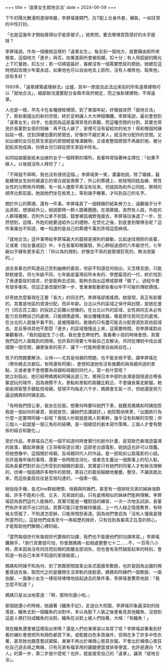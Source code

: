 +++
title = '違章女生就地合法'
date = 2024-06-09
+++

下午的陽光散漫照進咖啡廳，李屏瑤推開門，白T配上合身外套，褲裝，一如往常的中性打扮。

「也是這幾年才開始覺得似乎能穿裙子。」她笑問，要去哪裡買質感好的水手服呀？

李屏瑤說，作為一個像她這樣的「違章女生」，每去到一個地方，就要藉由廁所來檢查，這個地方「進步」與否。如果進廁所會被阻攔，扣十分；有人用狐疑的眼光上下打量她，扣五分；若一切順當最好，誰都沒有一個需要憋尿的膀胱。她總在這時想起玫瑰少年葉永誌，如果他也可以自由地去上廁所，沒有人嘲弄他、取笑他，該有多好？

1993年，「違章建築處理辦法」出爐，其中一款提及此法出來前的所有違章建物可以「就地合法」，細部辦法還要配合各縣市政府規定，而之後新建建物，不得違章。

人也是一樣，早先卡在各種規矩裡頭，到了某個年紀，好像就突然「就地合法」了，那些衝撞出的新的空間，終於足夠讓人大大伸個懶腰。李屏瑤說，最初會想到「違章女生」四字，也是因為這是臺灣常見的景觀，而這種空間的分割，其實也常見於長輩對女孩的恫嚇：再不找人嫁了，家裡可沒有留給你的地方！得和哪個阿姨姑姑一樣，住到頂樓加蓋的房間去，好像你不屬於某人，就沒有分配你的空間。又如出嫁的女兒在原生家庭的房間總是堆滿雜物，又或者整個房間不再屬於她，被分配給其他成員，彷彿女兒已經從原生家庭中除名。

如同姑娘廟是給未出嫁的女子一個拜祭的場所，長輩時常指著神主牌位：「如果不嫁人，以後就沒有人拜你了！」

「不拜就不拜啊，我也沒有很信這個。」李屏瑤笑一笑，瀟灑地說。除了婚嫁，最能體現女生如何被遺忘的場合就是喪葬了，外公的葬禮上，她發現同姓血緣、男性女性的分際格外明顯，有一些人儘管平素沒有往來，但就因為和外公同姓，祭拜的順序比較前面，她說她們坐在板凳上，等到幾乎睡著，才叫到自己的名字。

關於外公的葬禮，還有一件事。李屏瑤買了一個精緻的紙紮勞力士，遠觀幾乎分不出真假，想燒給外公，她說那時一群人圍著圈圈，在燒庫錢，突然有人說，外姓的人都得離開，否則外公拿不到錢，錢會被孤魂野鬼搶去，李屏瑤往後退了一步，忽然想到，這樣，外姓的她要送給外公的禮物，在焚化之後，到底會到哪裡去呢？這件事誰也不知道，唯一知道的是自己的葬禮千萬別弄得這麼麻煩。

「就地合法」這件事帶給李屏瑤最大的震撼是規則的變動，比起迷信規矩的長輩，又或者《俗女養成記》中，卡在長輩和晚輩間，夾心餅般迷惑的六年級世代，七年級似乎擁有更多氣力：「你以為的規則，好像並不真的是那樣釘死的、無法改變的。」

過去長輩也許知道自己受到幽微的委屈，但卻不知道從何指出，又怎樣去說，只能默默接受。但七年級不同，七年級是臺灣前所未有的、學歷最高的一代，終於找到了表達委屈的語言，於是能夠去述說，能夠去指出這裡或那裡「錯了」，過程中會有很多衝突，但這正是改變的第一步，會漸漸鬆動那些看似牢不可破的傳統價值。

好奇她怎麼看現在正要「長大」的同志們，李屏瑤卻搖搖頭，她發現，真正有影響的，其實是地區的資源分配，而非年齡。台北以外的區域之保守與封閉，是她在進行《同志百工圖》的採訪之前難以想像的。在台北以外的區域，女性與同志未必有能力去扭轉自己的處境，只能順應處境，做出種種改變。像是原住民同志的處境，在台北的人就幾乎看不到，是被隱蔽的。能做的只有盡可能去分配資源到其他區域去，並且等待其他不那麼「進步」的區域慢慢追上來，這需要時間，但李屏瑤對此樂觀看待，「我的姐姐生了小孩，我也會去帶他們。我看著小孩的時候會想，其實我們這代人面臨到的困境，也許真的得要七年級自己去解決，共同從傳統中找出或撐開一個空間，讓更後來的孩子、讓下一代能夠感覺自由與自在。」

孩子的問題要解決，父母——尤其是母親的問題，也不能坐視不管。讀李屏瑤在〈帶你媽去京都玩，有時還有阿姨〉，會想知道她有沒有推薦的與母親共遊的景點，又或者會不會想要為母親和母親的同代人，寫一些什麼呢？  
她立刻指出，她已經帶媽媽和阿姨出遊三次，覺得日本中部的金澤是個很適合帶長輩遊玩的城市，因為規模不大，景點和景點的距離比較近，不會讓長輩走斷腿。她偷偷用智慧手錶監控母親，發現平均每走六千步，媽媽會生氣一次，但她還是努力逼迫媽媽和阿姨走路。

「有時我們搭公車，我坐在前面，想著何時要叫她們下車，就聽見媽媽和阿姨抱怨我是一個如何的暴君，我就放空，讓她們去講就好。」她狡黠地笑笑，「出國旅行為什麼一定要帶阿姨一起呢？兩個人吵架就是兩人對著幹，幾乎沒有和解的空間；但三個人一起就是一個三角形的結構，是一個絕佳的劇本寫作策略，三個人才會有關係的組合和變化。」

至於作品，李屏瑤自己有一個不知道何時會實行的創作計畫，是寫歐巴桑環遊臺灣的故事，聽起來像是《王哥柳哥遊台灣》這部老台語電影，她說這也許可以借鑑，但她想像中，這個關於母親，及母親同代人的作品，是一部宛如公路電影的小說。也許是幾年後的事情，還要一些時間去消化，或者去生養出一個敘事上的切入點，因為長輩們對於自己所受到的細緻的委屈，其實是只有她們的同輩人才有辦法理解的，彷彿一個囤積許多物件的房間，將自己的委屈細緻地層疊，壓住，不讓其跑出來，而這些委屈往往是互相勾連的，一個牽一個。

她指指手機，各式line群組裡頭，母親與阿姨們，甚至有一個排除兄弟的姊妹淘群組，許多不能和小孩、丈夫、兄弟說的話，只有處境相似的姊妹們能夠理解。李屏瑤認為我們這代人能做的，其實可能是一種對話的練習，一次一次地去試誤，長輩們有許多說不出口的話，其實可能只是想維持權威，上一代人缺乏情感教育，有時候太慌張了，不知道怎麼辦，只能用憤怒表達。因為他們會認為「沒有人懂我是理所當然的」，這是他們成長至今一再經歷的挫折，只有找到長輩真正在意的核心，才能幫助他們解開心裡的結。

「當然每個世代有每個世代要做的功課，我們也不能搶他們的功課來寫。」李屏瑤攤開手，「旅行其實很可怕，你會跟媽媽一起相處整整七十二……不，一百零八小時。原本因為沒有同住而拉開的距離全部消失，但也會有突然親密起來的時刻，會知道一些自己本來不知道的家族秘密。」

媽媽和阿姨不知為何，到了旅館房間就拿出各式面膜來敷臉，也許是因為出國的興奮感過去後，取而代之的是離開生活常軌的放鬆感，媽媽和阿姨們一面敷臉、一面抬腳，一面像小女生一樣吱吱喳喳地談起過去的某件事，李屏瑤會驚奇地說：「我怎麼不知道？」

媽媽只是淡淡地答道：「啊，那時你還小啦。」

那個她還小的時候，她讀著《鱷魚手記》，走過台大校園，李屏瑤印象最深刻的段落是，鱷魚去到一個鱷魚的派對中，本以為脫下人裝之後會看見其他鱷魚，沒想到這是人類打扮成鱷魚的派對。鱷魚在派對上被人們指著，大喊：「有鱷魚！」

現在鱷魚還會被這樣指出來嗎？還是人們也漸漸習以為常了呢？李屏瑤談著看到好看的襯衫會想把所有顏色都買下來，或乾脆白色多買幾件，但現在多了許多中性衣著，甚至她也願意嘗試裙裝，漸漸不再出於補償心態買衣服。不會出於補償心態狂吃自己過去與之無緣，只有兄弟有福享用的雞腿便當或排骨便當，也許是邁向「大人」的第一步，第二步是什麼呢？也許，就是接受自己的「違章」，讓其「就地合法」。